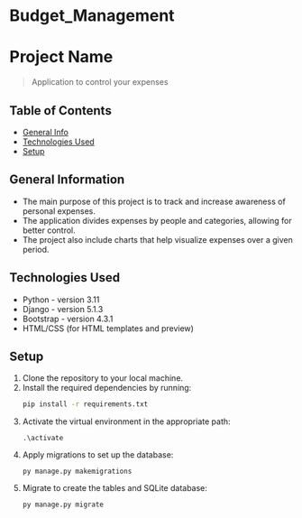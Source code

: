 # Budget_Management

# Project Name
> Application to control your expenses

## Table of Contents
* [General Info](#general-information)
* [Technologies Used](#technologies-used)
* [Setup](#setup)

## General Information
- The main purpose of this project is to track and increase awareness of personal expenses.
- The application divides expenses by people and categories, allowing for better control.
- The project also include charts that help visualize expenses over a given period.

## Technologies Used
- Python - version 3.11
- Django - version 5.1.3
- Bootstrap - version 4.3.1
- HTML/CSS (for HTML templates and preview)

## Setup
1. Clone the repository to your local machine.
2. Install the required dependencies by running:
   ```sh
   pip install -r requirements.txt
   ```
3. Activate the virtual environment in the appropriate path:
   ```
   .\activate
   ```
4. Apply migrations to set up the database:
   ```
   py manage.py makemigrations
   ```
5. Migrate to create the tables and SQLite database:
   ```sh
   py manage.py migrate
   ```

